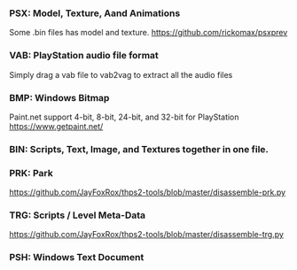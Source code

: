 ### PSX: Model, Texture, Aand Animations
Some .bin files has model and texture. https://github.com/rickomax/psxprev

### VAB: PlayStation audio file format
Simply drag a vab file to vab2vag to extract all the audio files

### BMP: Windows Bitmap
Paint.net support 4-bit, 8-bit, 24-bit, and 32-bit for PlayStation
https://www.getpaint.net/

### BIN: Scripts, Text, Image, and Textures together in one file.

### PRK: Park
https://github.com/JayFoxRox/thps2-tools/blob/master/disassemble-prk.py

### TRG: Scripts / Level Meta-Data
https://github.com/JayFoxRox/thps2-tools/blob/master/disassemble-trg.py

### PSH: Windows Text Document
